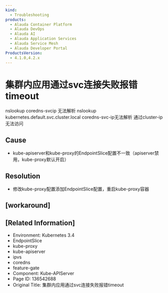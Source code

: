 ```yaml
---
kind:
  - Troubleshooting
products:
  - Alauda Container Platform
  - Alauda DevOps
  - Alauda AI
  - Alauda Application Services
  - Alauda Service Mesh
  - Alauda Developer Portal
ProductsVersion:
  - 4.1.0,4.2.x
---
```

<!-- A type of document that involves encountering a fault, diagnosing it, performing root cause analysis, and providing solutions. -->

# 集群内应用通过svc连接失败报错timeout

nslookup <svc-name> coredns-svcip 无法解析 nslookup kubernetes.default.svc.cluster.local coredns-svc-ip无法解析 通过cluster-ip无法访问

## Cause
- kube-apiserver和kube-proxy的EndpointSlice配置不一致（apiserver禁用，kube-proxy默认开启）

## Resolution
- 修改kube-proxy配置添加EndpointSlice配置，重启kube-proxy容器

## [workaround]

## [Related Information]
- Environment: Kubernetes 3.4
- EndpointSlice
- kube-proxy
- kube-apiserver
- ipvs
- coredns
- feature-gate
- Component: Kube-APIServer
- Page ID: 136542688
- Original Title: 集群内应用通过svc连接失败报错timeout
